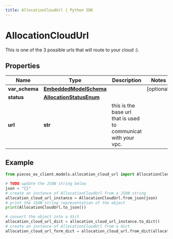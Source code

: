 ```yaml
---
title: AllocationCloudUrl | Python SDK
---
```


# AllocationCloudUrl

This is one of the 3 possible urls that will route to your cloud :).

## Properties

Name | Type | Description | Notes
------------ | ------------- | ------------- | -------------
**var_schema** | [**EmbeddedModelSchema**](EmbeddedModelSchema) |  | [optional] 
**status** | [**AllocationStatusEnum**](AllocationStatusEnum) |  | 
**url** | **str** | this is the base url that is used to communicat with your vpc. | 

## Example

```python
from pieces_os_client.models.allocation_cloud_url import AllocationCloudUrl

# TODO update the JSON string below
json = "{}"
# create an instance of AllocationCloudUrl from a JSON string
allocation_cloud_url_instance = AllocationCloudUrl.from_json(json)
# print the JSON string representation of the object
print(AllocationCloudUrl.to_json())

# convert the object into a dict
allocation_cloud_url_dict = allocation_cloud_url_instance.to_dict()
# create an instance of AllocationCloudUrl from a dict
allocation_cloud_url_form_dict = allocation_cloud_url.from_dict(allocation_cloud_url_dict)
```


